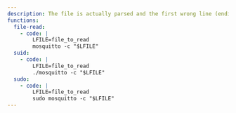 ```yaml
---
description: The file is actually parsed and the first wrong line (ending with a newline or a null character) is returned in an error message, thus it may not be suitable for reading arbitrary files
functions:
  file-read:
    - code: |
        LFILE=file_to_read
        mosquitto -c "$LFILE"
  suid:
    - code: |
        LFILE=file_to_read
        ./mosquitto -c "$LFILE"
  sudo:
    - code: |
        LFILE=file_to_read
        sudo mosquitto -c "$LFILE"
---
```

